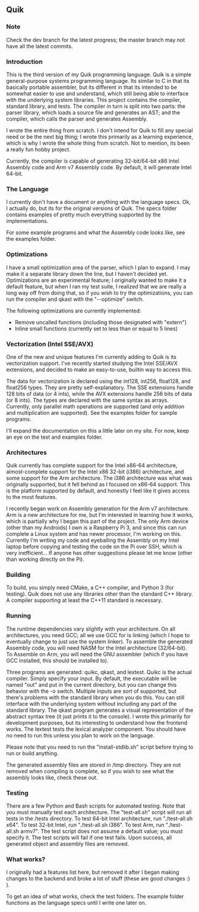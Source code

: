 ## Quik

### Note
Check the dev branch for the latest progress; the master branch may not have all the latest commits.

### Introduction
This is the third version of my Quik programming language. Quik is a simple general-purpose systems programming language. Its similar to C in that its basically portable assembler, but its different in that its intended to be somewhat easier to use and understand, which still being able to interface with the underlying system libraries. This project contains the compiler, standard library, and tests. The compiler in turn is split into two parts: the parser library, which loads a source file and generates an AST; and the compiler, which calls the parser and generates Assembly.

I wrote the entire thing from scratch. I don't intend for Quik to fill any special need or be the next big thing; I wrote this primarily as a learning experience, which is why I wrote the whole thing from scratch. Not to mention, its been a really fun hobby project.

Currently, the compiler is capable of generating 32-bit/64-bit x86 Intel Assembly code and Arm v7 Assembly code. By default, it will generate Intel 64-bit.

### The Language
I currently don't have a document or anything with the language specs. Ok, I actually do, but its for the original versions of Quik. The specs folder contains examples of pretty much everything supported by the implementations.

For some example programs and what the Assembly code looks like, see the examples folder.

### Optimizations
I have a small optimization area of the parser, which I plan to expand. I may make it a separate library down the line, but I haven't decided yet. Optimizations are an experimental feature; I originally wanted to make it a default feature, but when I ran my test suite, I realized that we are really a long way off from doing that, so if you wish to try the optimizations, you can run the compiler and qkast with the "--optimize" switch. 

The following optimizations are currently implemented:
 * Remove uncalled functions (including those designated with "extern")
 * Inline small functions (currently set to less than or equal to 5 lines)
 
### Vectorization (Intel SSE/AVX)
One of the new and unique features I'm currently adding to Quik is its vectorization support. I've recently started studying the Intel SSE/AVX extensions, and decided to make an easy-to-use, builtin way to access this.

The data for vectorization is declared using the int128, int256, float128, and float256 types. They are pretty self-explanatory. The SSE extensions handle 128 bits of data (or 4 ints), while the AVX extensions handle 256 bits of data (or 8 ints). The types are declared with the same syntax as arrays. Currently, only parallel math operations are supported (and only addition and multiplication are supported). See the examples folder for sample programs.

I'll expand the documentation on this a little later on my site. For now, keep an eye on the test and examples folder.

### Architectures
Quik currently has complete support for the Intel x86-64 architecture, almost-complete support for the Intel x86 32-bit (i386) architecture, and some support for the Arm architecture. The i386 architecture was what was originally supported, but it fell behind as I focused on x86-64 support. This is the platform supported by default, and honestly I feel like it gives access to the most features.

I recently began work on Assembly generation for the Arm v7 architecture. Arm is a new architecture for me, but I'm interested in learning how it works, which is partially why I began this part of the project. The only Arm device (other than my Androids) I own is a Raspberry Pi 3, and since this can run complete a Linux system and has newer processor, I'm working on this. Currently I'm writing my code and eyeballing the Assembly on my Intel laptop before copying and testing the code on the Pi over SSH, which is very inefficient... If anyone has other suggestions please let me know (other than working directly on the Pi).

### Building
To build, you simply need CMake, a C++ compiler, and Python 3 (for testing). Quik does not use any libraries other than the standard C++ library. A compiler supporting at least the C++11 standard is necessary.

### Running
The runtime dependencies vary slightly with your architecture. On all architectures, you need GCC; all we use GCC for is linking (which I hope to eventually change to just use the system linker). To assemble the generated Assembly code, you will need NASM for the Intel architecture (32/64-bit). To Assemble on Arm, you will need the GNU assembler (which if you have GCC installed, this should be installed to).

Three programs are generated: quikc, qkast, and lextest. Quikc is the actual compiler. Simply specify your input. By default, the executable will be named "out" and put in the current directory, but you can change this behavior with the -o switch. Multiple inputs are sort of supported, but there's problems with the standard library when you do this. You can still interface with the underlying system without including any part of the standard library. The qkast program generates a visual representation of the abstract syntax tree (it just prints it to the console). I wrote this primarily for development purposes, but its interesting to understand how the frontend works. The lextest tests the lexical analyzer component. You should have no need to run this unless you plan to work on the language.

Please note that you need to run the "install-stdlib.sh" script before trying to run or build anything.

The generated assembly files are stored in /tmp directory. They are not removed when compiling is complete, so if you wish to see what the assembly looks like, check these out.

### Testing
There are a few Python and Bash scripts for automated testing. Note that you must manually test each architecture. The "test-all.sh" script will run all tests in the /tests directory. To test 64-bit Intel architecture, run "./test-all.sh x64". To test 32-bit Intel, run "./test-all.sh i386". To test Arm, run "./test-all.sh armv7". The test script does not assume a default value; you must specify it. The test scripts will fail if one test fails. Upon success, all generated object and assembly files are removed.

### What works?
I originally had a features list here, but removed it after I began making changes to the backend and broke a lot of stuff (these are good changes :) ).

To get an idea of what works, check the test folders. The example folder functions as the language specs until I write one later on.
